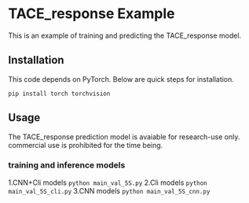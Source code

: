 # TACE_response Example

This is an example of training and predicting the TACE_response model.

## Installation
This code depends on PyTorch. Below are quick steps for installation. 

  ```pip install torch torchvision```
  
## Usage
The TACE_response prediction model is avaiable for research-use only. commercial use is prohibited for the time being. 

### training and inference models
  1.CNN+Cli models
  ```python main_val_5S.py```
  2.Cli models
  ```python main_val_5S_cli.py```
  3.CNN models
  ```python main_val_5S_cnn.py```
